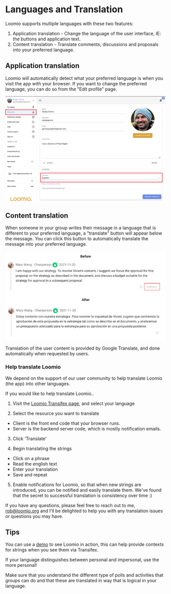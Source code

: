 # Languages and Translation

Loomio supports mutliple languages with these two features:

1. Application translation - Change the language of the user interface, IE: the buttons and application text.
2. Content translation - Translate comments, discussions and proposals into your preferred language.

## Application translation

Loomio will automatically detect what your preferred language is when you visit the app with your browser. 
If you want to change the preferred language, you can do so from the "Edit profile" page.

![changing your preferred language](change_language.png)

## Content translation
When someone in your group writes their message in a language that is different to your preferred language, a "translate" button will appear below the message. You can click this button to automatically translate the message into your preferred language.


![content tranlation](content_translation.png)

Translation of the user content is provided by Google Translate, and done automatically when requested by users.

### Help translate Loomio

We depend on the support of our user community to help translate Loomio (the app) into other languages.

If you would like to help translate Loomio..

1. Visit the [Loomio Transifex page](https://www.transifex.com/projects/p/loomio-1/), and select your language

2. Select the resource you want to translate
  - Client is the front end code that your browser runs.
  - Server is the backend server code, which is mostly notification emails.

3. Click 'Translate'

4. Begin translating the strings
  - Click on a phrase
  - Read the english text
  - Enter your translation
  - Save and repeat

5. Enable notifications for Loomio, so that when new strings are introduced, you can be notified and easily translate them. We've found that the secret to successful translation is consistency over time :)

If you have any questions, please feel free to reach out to me, rob@loomio.org and I'll be delighted to help you with any translation issues or questions you may have.

## Tips

You can use a [demo](https://www.loomio.org/try) to see Loomio in action, this can help provide contexts for strings when you see them via Transifex.

If your language distinguishes between personal and impersonal, use the more personal!

Make sure that you understand the different type of polls and activities that groups can do and that these are translated in way that is logical in your language.
